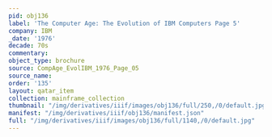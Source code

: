 ```yaml
---
pid: obj136
label: 'The Computer Age: The Evolution of IBM Computers Page 5'
company: IBM
_date: '1976'
decade: 70s
commentary:
object_type: brochure
source: CompAge_EvolIBM_1976_Page_05
source_name:
order: '135'
layout: qatar_item
collection: mainframe_collection
thumbnail: "/img/derivatives/iiif/images/obj136/full/250,/0/default.jpg"
manifest: "/img/derivatives/iiif/obj136/manifest.json"
full: "/img/derivatives/iiif/images/obj136/full/1140,/0/default.jpg"
---
```

